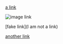 
[a link](https://alink1.com)

![image link](image.png)

[fake link](I am not a link)

[another link](http://somelink.html)
